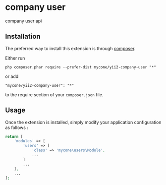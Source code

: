 company user
============
company user api

Installation
------------

The preferred way to install this extension is through [composer](http://getcomposer.org/download/).

Either run

```
php composer.phar require --prefer-dist mycone/yii2-company-user "*"
```

or add

```
"mycone/yii2-company-user": "*"
```

to the require section of your `composer.json` file.


Usage
-----

Once the extension is installed, simply modify your application configuration as follows :

```php
return [
    'modules' => [
        'users' => [
            'class' => 'mycone\users\Module',
            ...
        ]
        ...
    ],
    ...
];
```

